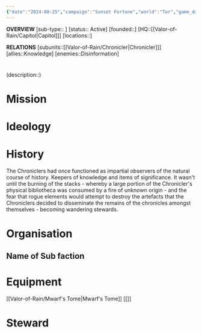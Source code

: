 ```yaml
---
{"date":"2024-08-25","campaign":"Sunset Fortune","world":"Tor","game_date":null,"type":"faction","first mentioned":null,"met":null,"rel":null,"tags":["sf","faction"],"icon":"FasUsers","dg-publish":true,"permalink":"/valor-of-rain/order-of-the-apostle/","dgPassFrontmatter":true,"created":"2024-08-25T22:38:23.708+09:30","updated":"2024-10-14T13:48:08.571+10:30"}
---
```


**OVERVIEW**
[sub-type:: ]
[status:: Active]
[founded::]
[HQ::[[Valor-of-Rain/Capitol\|Capitol]]]
[locations::]

**RELATIONS**
[subunits::[[Valor-of-Rain/Chronicler\|Chronicler]]]
[allies::Knowledge]
[enemies::Disinformation]

# 
(description::)



# Mission


# Ideology


# History
The Chroniclers had once functioned as impartial observers of the natural course of history.  Keepers of knowledge and items of significance.  It wasn't until the burning of the stacks - whereby a large portion of the Chronicler's physical bibliotheca was consumed by a fire of unknown origin - and the fear that rogue elements would attempt to destroy the artefacts that the Chroniclers decided to disseminate the remains of the chronicles amongst themselves - becoming wandering stewards.




# Organisation



## Name of Sub faction 



# Equipment
[[Valor-of-Rain/Mwarf's Tome\|Mwarf's Tome]]
[[]]
# Steward